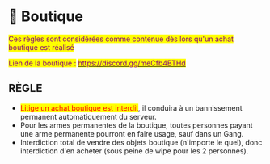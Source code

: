 # 🛒 Boutique

<mark style="color:purple;">Ces règles sont considérées comme contenue dès lors qu'un achat boutique est réalisé</mark>

<mark style="color:purple;">Lien de la boutique :</mark> [<mark style="color:purple;">https://discord.gg/meCfb4BTHd</mark>](https://discord.gg/meCfb4BTHd)

## RÈGLE

* <mark style="color:red;">Litige un achat boutique est interdit</mark>, il conduira à un bannissement permanent automatiquement du serveur.
* Pour les armes permanentes de la boutique, toutes personnes payant une arme permanente pourront en faire usage, sauf dans un Gang.
* Interdiction total de vendre des objets boutique (n'importe le quel), donc interdiction d'en acheter (sous peine de wipe pour les 2 personnes).
